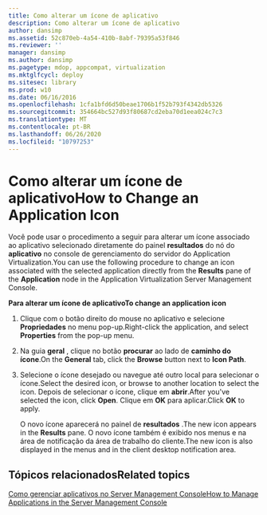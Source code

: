 ```yaml
---
title: Como alterar um ícone de aplicativo
description: Como alterar um ícone de aplicativo
author: dansimp
ms.assetid: 52c870eb-4a54-410b-8abf-79395a53f846
ms.reviewer: ''
manager: dansimp
ms.author: dansimp
ms.pagetype: mdop, appcompat, virtualization
ms.mktglfcycl: deploy
ms.sitesec: library
ms.prod: w10
ms.date: 06/16/2016
ms.openlocfilehash: 1cfa1bfd6d50beae1706b1f52b793f4342db5326
ms.sourcegitcommit: 354664bc527d93f80687cd2eba70d1eea024c7c3
ms.translationtype: MT
ms.contentlocale: pt-BR
ms.lasthandoff: 06/26/2020
ms.locfileid: "10797253"
---
```

# <span data-ttu-id="3daf6-103">Como alterar um ícone de aplicativo</span><span class="sxs-lookup"><span data-stu-id="3daf6-103">How to Change an Application Icon</span></span>


<span data-ttu-id="3daf6-104">Você pode usar o procedimento a seguir para alterar um ícone associado ao aplicativo selecionado diretamente do painel **resultados** do nó do **aplicativo** no console de gerenciamento do servidor do Application Virtualization.</span><span class="sxs-lookup"><span data-stu-id="3daf6-104">You can use the following procedure to change an icon associated with the selected application directly from the **Results** pane of the **Application** node in the Application Virtualization Server Management Console.</span></span>

**<span data-ttu-id="3daf6-105">Para alterar um ícone de aplicativo</span><span class="sxs-lookup"><span data-stu-id="3daf6-105">To change an application icon</span></span>**

1.  <span data-ttu-id="3daf6-106">Clique com o botão direito do mouse no aplicativo e selecione **Propriedades** no menu pop-up.</span><span class="sxs-lookup"><span data-stu-id="3daf6-106">Right-click the application, and select **Properties** from the pop-up menu.</span></span>

2.  <span data-ttu-id="3daf6-107">Na guia **geral** , clique no botão **procurar** ao lado de **caminho do ícone**.</span><span class="sxs-lookup"><span data-stu-id="3daf6-107">On the **General** tab, click the **Browse** button next to **Icon Path**.</span></span>

3.  <span data-ttu-id="3daf6-108">Selecione o ícone desejado ou navegue até outro local para selecionar o ícone.</span><span class="sxs-lookup"><span data-stu-id="3daf6-108">Select the desired icon, or browse to another location to select the icon.</span></span> <span data-ttu-id="3daf6-109">Depois de selecionar o ícone, clique em **abrir**.</span><span class="sxs-lookup"><span data-stu-id="3daf6-109">After you've selected the icon, click **Open**.</span></span> <span data-ttu-id="3daf6-110">Clique em **OK** para aplicar.</span><span class="sxs-lookup"><span data-stu-id="3daf6-110">Click **OK** to apply.</span></span>

    <span data-ttu-id="3daf6-111">O novo ícone aparecerá no painel de **resultados** .</span><span class="sxs-lookup"><span data-stu-id="3daf6-111">The new icon appears in the **Results** pane.</span></span> <span data-ttu-id="3daf6-112">O novo ícone também é exibido nos menus e na área de notificação da área de trabalho do cliente.</span><span class="sxs-lookup"><span data-stu-id="3daf6-112">The new icon is also displayed in the menus and in the client desktop notification area.</span></span>

## <span data-ttu-id="3daf6-113">Tópicos relacionados</span><span class="sxs-lookup"><span data-stu-id="3daf6-113">Related topics</span></span>


[<span data-ttu-id="3daf6-114">Como gerenciar aplicativos no Server Management Console</span><span class="sxs-lookup"><span data-stu-id="3daf6-114">How to Manage Applications in the Server Management Console</span></span>](how-to-manage-applications-in-the-server-management-console.md)

 

 





